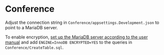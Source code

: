 # Conference

Adjust the connection string in `Conference/appsettings.Development.json` to point to a MariaDB server.

To enable encryption, [set up the MariaDB server according to the user manual](https://mariadb.com/kb/en/data-at-rest-encryption-overview/) and add `ENGINE=InnoDB ENCRYPTED=YES` to the queries in `Conference/CreateTable.sql`.
